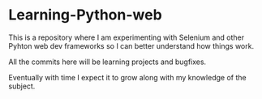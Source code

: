 # Learning-Python-web


This is a repository where I am experimenting with Selenium and other Pyhton web dev frameworks so I can better understand how things work.

All the commits here will be learning projects and bugfixes.

Eventually with time I expect it to grow along with my knowledge of the subject.
